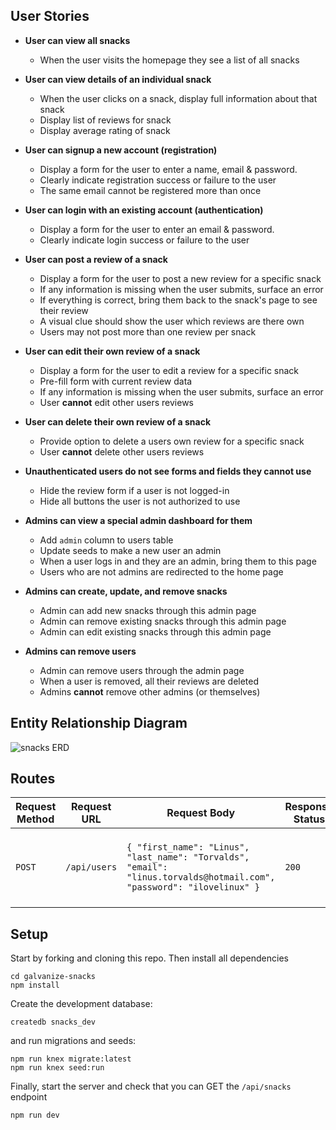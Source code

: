 
## User Stories


- **User can view all snacks**
  - When the user visits the homepage they see a list of all snacks


- **User can view details of an individual snack**
  - When the user clicks on a snack, display full information about that snack
  - Display list of reviews for snack
  - Display average rating of snack


- **User can signup a new account (registration)**
  - Display a form for the user to enter a name, email & password.
  - Clearly indicate registration success or failure to the user
  - The same email cannot be registered more than once


- **User can login with an existing account (authentication)**
  - Display a form for the user to enter an email & password.
  - Clearly indicate login success or failure to the user


- **User can post a review of a snack**
  - Display a form for the user to post a new review for a specific snack
  - If any information is missing when the user submits, surface an error
  - If everything is correct, bring them back to the snack's page to see their review
  - A visual clue should show the user which reviews are there own
  - Users may not post more than one review per snack

- **User can edit their own review of a snack**
  - Display a form for the user to edit a review for a specific snack
  - Pre-fill form with current review data
  - If any information is missing when the user submits, surface an error
  - User **cannot** edit other users reviews


- **User can delete their own review of a snack**
  - Provide option to delete a users own review for a specific snack
  - User **cannot** delete other users reviews


- **Unauthenticated users do not see forms and fields they cannot use**
  - Hide the review form if a user is not logged-in
  - Hide all buttons the user is not authorized to use

- **Admins can view a special admin dashboard for them**
  - Add `admin` column to users table
  - Update seeds to make a new user an admin
  - When a user logs in and they are an admin, bring them to this page
  - Users who are not admins are redirected to the home page


- **Admins can create, update, and remove snacks**
  - Admin can add new snacks through this admin page
  - Admin can remove existing snacks through this admin page
  - Admin can edit existing snacks through this admin page


- **Admins can remove users**
  - Admin can remove users through the admin page
  - When a user is removed, all their reviews are deleted
  - Admins **cannot** remove other admins (or themselves)


## Entity Relationship Diagram

![snacks ERD](./snacks_erd.jpg)



## Routes

| Request Method | Request URL | Request Body | Response Status | Response Body                                                  |
|----------------|-------------|--------------|-----------------|----------------------------------------------------------------|
| `POST`         | `/api/users`           | `{ "first_name": "Linus", "last_name": "Torvalds", "email": "linus.torvalds@hotmail.com", "password": "ilovelinux" }` | `200`           | `{ id: 2, "first_name": "Linus", "last_name": "Torvalds", ... } |


## Setup

Start by forking and cloning this repo.
Then install all dependencies

```shell
cd galvanize-snacks
npm install
```

Create the development database:

```shell
createdb snacks_dev
```

and run migrations and seeds:

```shell
npm run knex migrate:latest
npm run knex seed:run
```

Finally, start the server and check that you can GET the `/api/snacks` endpoint

```shell
npm run dev
```
